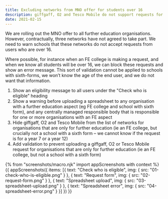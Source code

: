 ```yaml
---
title: Excluding networks from MNO offer for students over 16
description: giffgaff, O2 and Tesco Mobile do not support requests for these students
date: 2021-02-15
---
```


We are rolling out the MNO offer to all further education organisations. However, contractually, three networks have not agreed to take part. We need to warn schools that these networks do not accept requests from users who are over 16.

Where possible, for instance when an FE college is making a request, and when we know all students will be over 16, we can block these requests and show an error message. This sort of validation cannot be applied to schools with sixth-forms, we won’t know the age of the end user, and we do not want that information.

1. Show an eligibility message to all users under the "Check who is eligible" heading
2. Show a warning before uploading a spreadsheet to any organisation with a further education aspect (eg FE college and school with sixth form), and any centrally managed responsible body that is responsible for one or more organisations with an FE aspect
3. Hide giffgaff, O2 and Tesco Mobile from the list of networks for organisations that are only for further education (ie an FE college, but crucially not a school with a sixth form – we cannot know if the request is for a year 7 or a year 12)
4. Add validation to prevent uploading a giffgaff, O2 or Tesco Mobile request for organisations that are only for further education (ie an FE college, but not a school with a sixth form)

{% from "screenshots/macro.njk" import appScreenshots with context %}
{{ appScreenshots({
  items: [{
      text: "Check who is eligible",
      img: { src: "01-check-who-is-eligible.png" }
    }, {
      text: "Request form",
      img: { src: "02-request-form.png" }
    }, {
      text: "Spreadsheet upload",
      img: { src: "03-spreadsheet-upload.png" }
    }, {
      text: "Spreadsheet error",
      img: { src: "04-spreadsheet-error.png" }
    }]
}) }}
